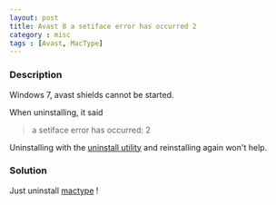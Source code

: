 ```yaml
---
layout: post
title: Avast 8 a setiface error has occurred 2
category : misc
tags : [Avast, MacType]
---
```


### Description

Windows 7, avast shields cannot be started.

When uninstalling, it said 

> a setiface error has occurred: 2

Uninstalling with the [uninstall utility](http://www.avast.com/uninstall-utility) and reinstalling again won't help.

### Solution

Just uninstall [mactype](https://code.google.com/p/mactype/) !
